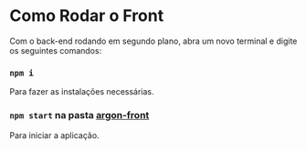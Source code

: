 # Como Rodar o Front
Com o back-end rodando em segundo plano, abra um novo terminal e digite os seguintes comandos:

### `npm i`
Para fazer as instalações necessárias.

### `npm start` na pasta [argon-front](./argon-front/)
Para iniciar a aplicação.
